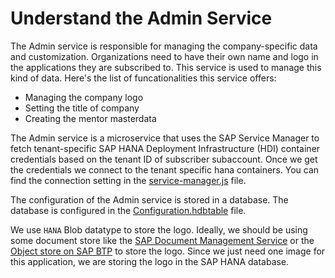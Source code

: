 # Understand the Admin Service

The Admin service is responsible for managing the company-specific data and customization. Organizations need to have their own name and logo in the applications they are subscribed to. This service is used to manage this kind of data. Here's the list of funcationalities this service offers: 
* Managing the company logo
* Setting the title of company
* Creating the mentor masterdata

The Admin service is a microservice that uses the SAP Service Manager to fetch tenant-specific SAP HANA Deployment Infrastructure (HDI) container credentials based on the tenant ID of subscriber subaccount. Once we get the credentials we connect to the tenant specific hana containers. You can find the connection setting in the [service-manager.js](./utility/service-manager.js) file.

The configuration of the Admin service is stored in a database. The database is configured in the [Configuration.hdbtable](../db//src/data/Configuration.hdbtable) file.

We use `HANA` Blob datatype to store the logo. Ideally, we should be using some document store like the [SAP Document Management Service](https://help.sap.com/docs/DOCUMENT_MANAGEMENT) or the [Object store on SAP BTP](https://help.sap.com/docs/ObjectStore) to store the logo. Since we just need one image for this application, we are storing the logo in the SAP HANA database.
